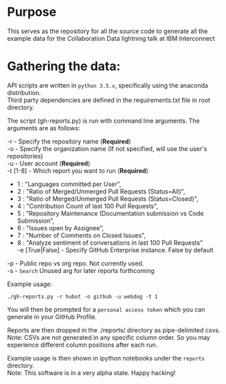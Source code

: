 # Purpose

This serves as the repository for all the source code to generate all the example data for the Collaboration Data lightning talk at IBM Interconnect

# Gathering the data:  

API scripts are written in `python 3.5.x`, specifically using the anaconda distribution.  
Third party dependencies are defined in the requirements.txt file in root directory.  

The script (gh-reports.py) is run with command line arguments. The arguments are as follows:  

-r - Specify the repository name (**Required**)  
-o - Specify the organization name (If not specified, will use the user's repositories)  
-u - User account (**Required**)  
-t [1-8] - Which report you want to run (**Required**)  
  - 1 : "Languages committed per User",  
  - 2 : "Ratio of Merged/Unmerged Pull Requests (Status=All)",  
  - 3 : "Ratio of Merged/Unmerged Pull Requests (Status=Closed)",  
  - 4 : "Contribution Count of last 100 Pull Requests",
  - 5 : "Repository Maintenance (Documentation submission vs Code Submission",  
  - 6 : "Issues open by Assignee",  
  - 7 : "Number of Comments on Closed Issues",  
  - 8 : "Analyze sentiment of conversations in last 100 Pull Requests"  
-e [True|False] - Specify GitHub Enterprise instance. False by default  

-p - Public repo vs org repo. Not currently used.  
-s - `Search` Unused arg for later reports forthcoming  

Example usage:  

`./gh-reports.py -r hubot -o github -u webdog -t 1`  

You will then be prompted for a `personal access token` which you can generate in your GitHub Profile.  

Reports are then dropped in the ./reports/ directory as pipe-delimited csvs. Note: CSVs are not generated in any specific column order. So you may experience different column positions after each run.  

Example usage is then shown in ipython notebooks under the `reports` directory.  
Note: This software is in a very alpha state. Happy hacking!  
